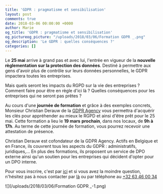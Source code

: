 ```yaml
---
title: 'GDPR : pragmatisme et sensibilisation'
layout: post
comments: true
date: 2018-03-06 00:00:00 +0000
author: Marie
og_title: 'GDPR : pragmatisme et sensibilisation'
og_pictureog_picture: "/uploads/2018/03/06/Formation GDPR _.png"
og_description: 'Le GDPR : quelles conséquences ?'
categories: []
---
```

Le **25 mai** arrive à grand pas et avec lui, l'entrée en vigueur de la **nouvelle règlementation sur la protection des données**. Destiné à permettre aux gens d'avoir plus de contrôle sur leurs données personnelles, le GDPR impactera toutes les entreprises. 

Mais quels seront les impacts du RGPD sur la vie des entreprises ? Comment faire pour être en règle d'ici là ? Quelles conséquences pour les entreprises qui ne seront pas prêtes ? 

Au cours d'une **journée de formation** et grâce à des exemples concrets, Monsieur Christian Derauw de la [GDPR Agency](https://gdpr.agency/) vous permettra d'acquérir les clés pour appréhender au mieux le RGPD et ainsi d'être prêt pour le 25 mai. Cette formation a lieu le **19 mars** **prochain**, dans nos locaux, de **9h à 17h**. Au terme de cette journée de formation, vous pourrez recevoir une attestation de présence.

Christian Derauw est cofondateur de la GDPR Agency. Actifs en Belgique et en France, ils couvrent tous les aspects du GDPR : administratifs, juridiques,... En plus des formations, ils proposent un service de DPO externe ainsi qu'un soutien pour les entreprises qui décident d'opter pour un DPO interne. 

Pour vous inscrire, c'est par [ici](https://www.eventbrite.fr/e/billets-gdpr-pragmatisme-et-sensibilisation-43313090620) et si vous avez la moindre question, n'hésitez pas à nous contacter par [là](http://www.greenlab-coworking.com/nous-contacter/) ou par téléphone au [+32 63 46 00 34](+3263460034)  

![](/uploads/2018/03/06/Formation GDPR _-1.png)